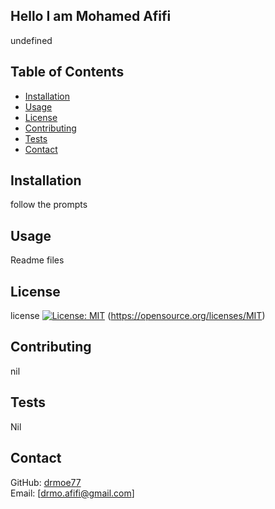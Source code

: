 
  ## Hello I am Mohamed Afifi
  undefined
  ## Table of Contents
  * [Installation](#installation)
  * [Usage](#usage)
  * [License](#license)
  * [Contributing](#contributing)
  * [Tests](#tests)
  * [Contact](#contact)

## Installation
follow the prompts
## Usage
Readme files
## License
license 
    [![License: MIT](https://img.shields.io/badge/License-MIT-yellow.svg)](https://opensource.org/licenses/MIT)
    (https://opensource.org/licenses/MIT)
  
## Contributing
nil
## Tests
Nil
## Contact 
GitHub: [drmoe77](https://www.github.com/drmoe77) <br>
Email: [drmo.afifi@gmail.com]

